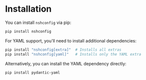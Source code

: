 # Installation

You can install `nshconfig` via pip:

```bash
pip install nshconfig
```

For YAML support, you'll need to install additional dependencies:

```bash
pip install "nshconfig[extra]"  # Installs all extras
pip install "nshconfig[yaml]"   # Installs only the YAML extra
```

Alternatively, you can install the YAML dependency directly:

```bash
pip install pydantic-yaml
```
